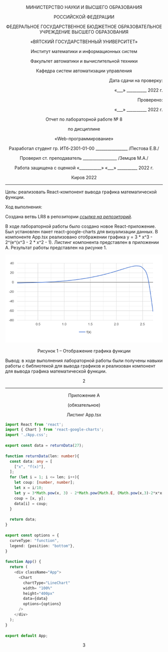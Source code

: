 <p align = center>МИНИСТЕРСТВО НАУКИ И ВЫСШЕГО ОБРАЗОВАНИЯ

<p align = center>РОССИЙСКОЙ ФЕДЕРАЦИИ

<p align = center>ФЕДЕРАЛЬНОЕ ГОСУДАРСТВЕННОЕ БЮДЖЕТНОЕ ОБРАЗОВАТЕЛЬНОЕ УЧРЕЖДЕНИЕ ВЫСШЕГО ОБРАЗОВАНИЯ

<p align = center>«ВЯТСКИЙ ГОСУДАРСТВЕННЫЙ УНИВЕРСИТЕТ»

<p align = center>Институт математики и информационных систем

<p align = center>Факультет автоматики и вычислительной техники

<p align = center>Кафедра систем автоматизации управления

<p align = right>Дата сдачи на проверку:

<p align = right>«___» __________ 2022 г.

<p align = right>Проверено:

<p align = right>«___» __________ 2022 г.

<p align = center>Отчет по лабораторной работе № 8

<p align = center>по дисциплине

<p align = center>«Web-программирование»






<p align = center>Разработал студент гр. ИТб-2301-01-00 ________________ /Пестова Е.В./

<p align = center>Проверил ст. преподаватель _________________ /Земцов М.А./

<p align = center>Работа защищена с оценкой «___________» «___» __________ 2022 г.





<p align = center>Киров 2022

__________
Цель: реализовать React-компонент вывода графика математической функции. 

Ход выполнения:

Создана ветвь LR8 в репозитории *[ссылка на репозиторий](https://github.com/wxwingim/web/tree/LR8)*.

В ходе лабораторной работы было создано новое React-приложение. Был установлен пакет react-google-charts для визуализации данных. В компоненте App.tsx реализовано отображении графика y = 3 * x^3 - 2^(e^(x^3 - 2 * x^2 - 1). Листинг компонента представлен в приложении А. Результат работы представлен на рисунке 1.

<p align=center><img src="./Image/lab8-1.png" alt="img"></p>

<p align = center>Рисунок 1 – Отображение графика функции


Вывод: в ходе выполнения лабораторной работы были получены навыки работы с библиотекой для вывода графиков и реализован компонент для вывода графика математической функции.

<p align = center>2

__________

<p align = center>Приложение А

<p align = center>(обязательное)

<p align = center>Листинг App.tsx

```typescript
import React from 'react';
import { Chart } from 'react-google-charts';
import './App.css';

export const data = returnData(27);

function returnData(len: number){
  const data: any = [
    ["x", "f(x)"],
  ];
  for (let i = 1; i <= len; i++){
    let coup: [number, number];
    let x = i/10;
    let y = 3*Math.pow(x, 3) - 2*Math.pow(Math.E, (Math.pow(x,3)-2*x*x-1)) + Math.log(x)/Math.log(13);
    coup = [x, y];
    data[i] = coup;
  }

  return data;
}

export const options = {
  curveType: "function",
  legend: {position: "bottom"},
}

function App() {
  return (
    <div className="App">
      <Chart 
        chartType="LineChart"
        width= "100%"
        height="400px"
        data={data}
        options={options}
      />
    </div>
  );
}

export default App;
```
<p align = center>3